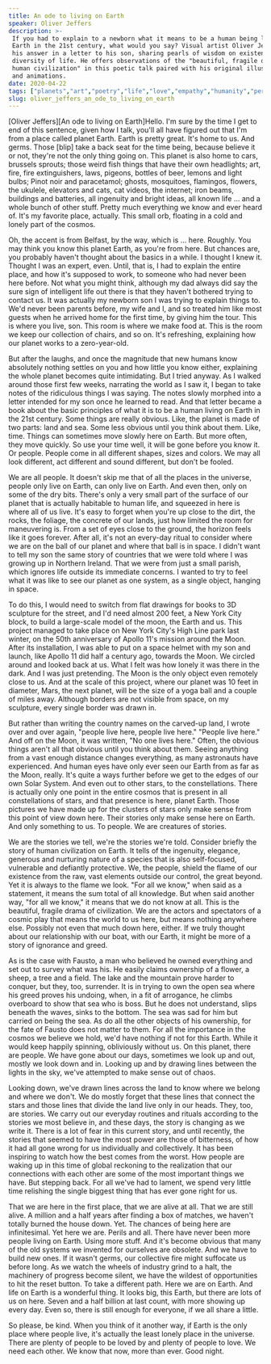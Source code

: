 ```yaml
---
title: An ode to living on Earth
speaker: Oliver Jeffers
description: >-
 If you had to explain to a newborn what it means to be a human being living on
 Earth in the 21st century, what would you say? Visual artist Oliver Jeffers put
 his answer in a letter to his son, sharing pearls of wisdom on existence and the
 diversity of life. He offers observations of the "beautiful, fragile drama of
 human civilization" in this poetic talk paired with his original illustrations
 and animations.
date: 2020-04-22
tags: ["planets","art","poetry","life","love","empathy","humanity","personal-growth","visualizations","creativity","community"]
slug: oliver_jeffers_an_ode_to_living_on_earth
---
```


[Oliver Jeffers][An ode to living on Earth]Hello. I'm sure by the time I get to end of
this sentence, given how I talk, you'll all have figured out that I'm from a place called
planet Earth. Earth is pretty great. It's home to us. And germs. Those [blip] take a back
seat for the time being, because believe it or not, they're not the only thing going
on. This planet is also home to cars, brussels sprouts; those weird fish things that have
their own headlights; art, fire, fire extinguishers, laws, pigeons, bottles of beer,
lemons and light bulbs; Pinot noir and paracetamol; ghosts, mosquitoes, flamingos,
flowers, the ukulele, elevators and cats, cat videos, the internet; iron beams, buildings
and batteries, all ingenuity and bright ideas, all known life ... and a whole bunch of
other stuff. Pretty much everything we know and ever heard of. It's my favorite place,
actually. This small orb, floating in a cold and lonely part of the cosmos.

Oh, the accent is from Belfast, by the way, which is ... here. Roughly. You may think you
know this planet Earth, as you're from here. But chances are, you probably haven't thought
about the basics in a while. I thought I knew it. Thought I was an expert, even. Until,
that is, I had to explain the entire place, and how it's supposed to work, to someone who
had never been here before. Not what you might think, although my dad always did say the
sure sign of intelligent life out there is that they haven't bothered trying to contact
us. It was actually my newborn son I was trying to explain things to. We'd never been
parents before, my wife and I, and so treated him like most guests when he arrived home
for the first time, by giving him the tour. This is where you live, son. This room is
where we make food at. This is the room we keep our collection of chairs, and so on. It's
refreshing, explaining how our planet works to a zero-year-old.

But after the laughs, and once the magnitude that new humans know absolutely nothing
settles on you and how little you know either, explaining the whole planet becomes quite
intimidating. But I tried anyway. As I walked around those first few weeks, narrating the
world as I saw it, I began to take notes of the ridiculous things I was saying. The notes
slowly morphed into a letter intended for my son once he learned to read. And that letter
became a book about the basic principles of what it is to be a human living on Earth in
the 21st century. Some things are really obvious. Like, the planet is made of two parts:
land and sea. Some less obvious until you think about them. Like, time. Things can
sometimes move slowly here on Earth. But more often, they move quickly. So use your time
well, it will be gone before you know it. Or people. People come in all different shapes,
sizes and colors. We may all look different, act different and sound different, but don't
be fooled.

We are all people. It doesn't skip me that of all the places in the universe, people only
live on Earth, can only live on Earth. And even then, only on some of the dry bits.
There's only a very small part of the surface of our planet that is actually habitable to
human life, and squeezed in here is where all of us live. It's easy to forget when you're
up close to the dirt, the rocks, the foliage, the concrete of our lands, just how limited
the room for maneuvering is. From a set of eyes close to the ground, the horizon feels
like it goes forever. After all, it's not an every-day ritual to consider where we are on
the ball of our planet and where that ball is in space. I didn't want to tell my son the
same story of countries that we were told where I was growing up in Northern Ireland. That
we were from just a small parish, which ignores life outside its immediate concerns. I
wanted to try to feel what it was like to see our planet as one system, as a single
object, hanging in space.

To do this, I would need to switch from flat drawings for books to 3D sculpture for the
street, and I'd need almost 200 feet, a New York City block, to build a large-scale model
of the moon, the Earth and us. This project managed to take place on New York City's High
Line park last winter, on the 50th anniversary of Apollo 11's mission around the Moon.
After its installation, I was able to put on a space helmet with my son and launch, like
Apollo 11 did half a century ago, towards the Moon. We circled around and looked back at
us. What I felt was how lonely it was there in the dark. And I was just pretending. The
Moon is the only object even remotely close to us. And at the scale of this project, where
our planet was 10 feet in diameter, Mars, the next planet, will be the size of a yoga ball
and a couple of miles away. Although borders are not visible from space, on my sculpture,
every single border was drawn in.

But rather than writing the country names on the carved-up land, I wrote over and over
again, "people live here, people live here." "People live here." And off on the Moon, it
was written, "No one lives here." Often, the obvious things aren't all that obvious until
you think about them. Seeing anything from a vast enough distance changes everything, as
many astronauts have experienced. And human eyes have only ever seen our Earth from as far
as the Moon, really. It's quite a ways further before we get to the edges of our own Solar
System. And even out to other stars, to the constellations. There is actually only one
point in the entire cosmos that is present in all constellations of stars, and that
presence is here, planet Earth. Those pictures we have made up for the clusters of stars
only make sense from this point of view down here. Their stories only make sense here on
Earth. And only something to us. To people. We are creatures of stories.

We are the stories we tell, we're the stories we're told. Consider briefly the story of
human civilization on Earth. It tells of the ingenuity, elegance, generous and nurturing
nature of a species that is also self-focused, vulnerable and defiantly protective. We,
the people, shield the flame of our existence from the raw, vast elements outside our
control, the great beyond. Yet it is always to the flame we look. "For all we know," when
said as a statement, it means the sum total of all knowledge. But when said another way,
"for all we know," it means that we do not know at all. This is the beautiful, fragile
drama of civilization. We are the actors and spectators of a cosmic play that means the
world to us here, but means nothing anywhere else. Possibly not even that much down here,
either. If we truly thought about our relationship with our boat, with our Earth, it might
be more of a story of ignorance and greed.

As is the case with Fausto, a man who believed he owned everything and set out to survey
what was his. He easily claims ownership of a flower, a sheep, a tree and a field. The
lake and the mountain prove harder to conquer, but they, too, surrender. It is in trying
to own the open sea where his greed proves his undoing, when, in a fit of arrogance, he
climbs overboard to show that sea who is boss. But he does not understand, slips beneath
the waves, sinks to the bottom. The sea was sad for him but carried on being the sea. As
do all the other objects of his ownership, for the fate of Fausto does not matter to
them. For all the importance in the cosmos we believe we hold, we'd have nothing if not for
this Earth. While it would keep happily spinning, obliviously without us. On this planet,
there are people. We have gone about our days, sometimes we look up and out, mostly we
look down and in. Looking up and by drawing lines between the lights in the sky, we've
attempted to make sense out of chaos.

Looking down, we've drawn lines across the land to know where we belong and where we
don't. We do mostly forget that these lines that connect the stars and those lines that
divide the land live only in our heads. They, too, are stories. We carry out our everyday
routines and rituals according to the stories we most believe in, and these days, the
story is changing as we write it. There is a lot of fear in this current story, and until
recently, the stories that seemed to have the most power are those of bitterness, of how
it had all gone wrong for us individually and collectively. It has been inspiring to watch
how the best comes from the worst. How people are waking up in this time of global
reckoning to the realization that our connections with each other are some of the most
important things we have. But stepping back. For all we've had to lament, we spend very
little time relishing the single biggest thing that has ever gone right for
us.

That we are here in the first place, that we are alive at all. That we are still alive. A
million and a half years after finding a box of matches, we haven't totally burned the
house down. Yet. The chances of being here are infinitesimal. Yet here we are. Perils and
all. There have never been more people living on Earth. Using more stuff. And it's become
obvious that many of the old systems we invented for ourselves are obsolete. And we have
to build new ones. If it wasn't germs, our collective fire might suffocate us before long.
As we watch the wheels of industry grind to a halt, the machinery of progress become
silent, we have the wildest of opportunities to hit the reset button. To take a different
path. Here we are on Earth. And life on Earth is a wonderful thing. It looks big, this
Earth, but there are lots of us on here. Seven and a half billion at last count, with more
showing up every day. Even so, there is still enough for everyone, if we all share a
little.

So please, be kind. When you think of it another way, if Earth is the only place where
people live, it's actually the least lonely place in the universe. There are plenty of
people to be loved by and plenty of people to love. We need each other. We know that now,
more than ever. Good night.

<!--
ad_duration=3.33
comment_count=18
event="TED2020"
external_duration=0
external_start_time=0
has_talk_citation=1
intro_duration=11.82
is_subtitle_required="False"
is_talk_featured="True"
language="en"
language_swap="False"
native_language="en"
number_of_related_talks=6
number_of_speakers=1
number_of_subtitled_videos=13
number_of_tags=11
number_of_talk_download_languages=13
number_of_talk_more_resources=2
number_of_talk_recommendations=1
number_of_talks_take_actions=1
post_ad_duration=0.83
published_timestamp="2020-04-22 17:03:40"
recording_date="2020-04-22"
speaker_description="Artist, storyteller"
speaker_is_published=1
speaker_name="Oliver Jeffers"
talk_name="An ode to living on Earth"
talk_recommendations_blurb="More resources curated by Oliver Jeffers"
talks_tags=["planets","art","poetry","life","love","empathy","humanity","personal-growth","visualizations","creativity","community"]
url_photo_speaker="https://pe.tedcdn.com/images/ted/7eebff3e9e0ef0a58e74724b129992de5682e3c0_254x191.jpg"
url_photo_talk="https://s3.amazonaws.com/talkstar-photos/uploads/078ede86-cf7b-46a9-9812-d9a8fb9b0184/OliverJeffers_2020S-embed.jpg"
url_webpage="https://www.ted.com/talks/oliver_jeffers_an_ode_to_living_on_earth"
video_type_name="Original Content"
-->